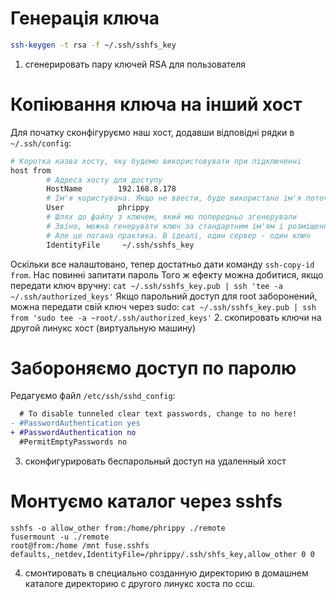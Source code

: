 # Генерація ключа
```bash
ssh-keygen -t rsa -f ~/.ssh/sshfs_key
```
1. сгенерировать пару ключей RSA для пользователя

# Копіювання ключа на інший хост
Для початку сконфігуруємо наш хост, додавши відповідні рядки в `~/.ssh/config`:

```bash
# Коротка назва хосту, яку будемо використовувати при підключенні
host from
		# Адреса хосту для доступу
        HostName		192.168.8.178
		# Ім'я користувача. Якщо не ввести, буде використано ім'я поточного користувача
        User			phrippy
		# Шлях до файлу з ключем, який мо попередньо згенерували
		# Звіно, можна генерувати ключ за стандартним ім'ям і розміщенням, а потім опускати цей рядок
		# Але це погана практика. В ідеалі, один сервер - один ключ
        IdentityFile	 ~/.ssh/sshfs_key
```
Оскільки все налаштовано, тепер достатньо дати команду `ssh-copy-id from`. Нас повинні запитати пароль
Того ж ефекту можна добитися, якщо передати ключ вручну: `cat ~/.ssh/sshfs_key.pub | ssh 'tee -a ~/.ssh/authorized_keys'`
Якщо парольний доступ для root заборонений, можна передати свій ключ через sudo: `cat ~/.ssh/sshfs_key.pub | ssh from 'sudo tee -a ~root/.ssh/authorized_keys'`
2. скопировать ключи на другой линукс хост (виртуальную машину)

# Забороняємо доступ по паролю
Редагуємо файл `/etc/ssh/sshd_config`:
```diff
  # To disable tunneled clear text passwords, change to no here!
- #PasswordAuthentication yes
+ #PasswordAuthentication no
  #PermitEmptyPasswords no
```
3. сконфигурировать беспарольный доступ на удаленный хост

# Монтуємо каталог через sshfs
```
sshfs -o allow_other from:/home/phrippy ./remote
fusermount -u ./remote
root@from:/home /mnt fuse.sshfs defaults,_netdev,IdentityFile=/phrippy/.ssh/shfs_key,allow_other 0 0
```
4. смонтировать в специально созданную директорию в домашнем каталоге директорию с другого линукс хоста по ссш.
